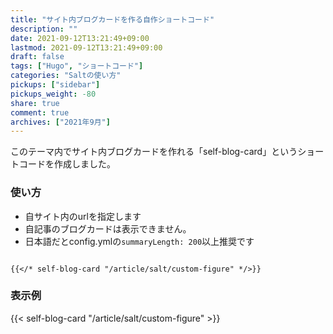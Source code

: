 ```yaml
---
title: "サイト内ブログカードを作る自作ショートコード"
description: ""
date: 2021-09-12T13:21:49+09:00
lastmod: 2021-09-12T13:21:49+09:00
draft: false
tags: ["Hugo", "ショートコード"]
categories: "Saltの使い方"
pickups: ["sidebar"]
pickups_weight: -80
share: true
comment: true
archives: ["2021年9月"]
---
```


このテーマ内でサイト内ブログカードを作れる「self-blog-card」というショートコードを作成しました。

### 使い方
- 自サイト内のurlを指定します
- 自記事のブログカードは表示できません。
- 日本語だとconfig.ymlの`summaryLength: 200`以上推奨です

```

{{</* self-blog-card "/article/salt/custom-figure" */>}}

```

### 表示例

{{< self-blog-card "/article/salt/custom-figure" >}}
